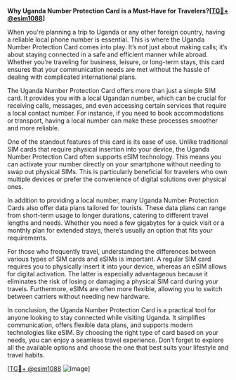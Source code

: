 **Why Uganda Number Protection Card is a Must-Have for Travelers?[[TG💪+ @esim1088](https://t.me/s/esim1088)]**

When you're planning a trip to Uganda or any other foreign country, having a reliable local phone number is essential. This is where the Uganda Number Protection Card comes into play. It’s not just about making calls; it’s about staying connected in a safe and efficient manner while abroad. Whether you’re traveling for business, leisure, or long-term stays, this card ensures that your communication needs are met without the hassle of dealing with complicated international plans.

The Uganda Number Protection Card offers more than just a simple SIM card. It provides you with a local Ugandan number, which can be crucial for receiving calls, messages, and even accessing certain services that require a local contact number. For instance, if you need to book accommodations or transport, having a local number can make these processes smoother and more reliable.

One of the standout features of this card is its ease of use. Unlike traditional SIM cards that require physical insertion into your device, the Uganda Number Protection Card often supports eSIM technology. This means you can activate your number directly on your smartphone without needing to swap out physical SIMs. This is particularly beneficial for travelers who own multiple devices or prefer the convenience of digital solutions over physical ones.

In addition to providing a local number, many Uganda Number Protection Cards also offer data plans tailored for tourists. These data plans can range from short-term usage to longer durations, catering to different travel lengths and needs. Whether you need a few gigabytes for a quick visit or a monthly plan for extended stays, there’s usually an option that fits your requirements.

For those who frequently travel, understanding the differences between various types of SIM cards and eSIMs is important. A regular SIM card requires you to physically insert it into your device, whereas an eSIM allows for digital activation. The latter is especially advantageous because it eliminates the risk of losing or damaging a physical SIM card during your travels. Furthermore, eSIMs are often more flexible, allowing you to switch between carriers without needing new hardware.

In conclusion, the Uganda Number Protection Card is a practical tool for anyone looking to stay connected while visiting Uganda. It simplifies communication, offers flexible data plans, and supports modern technologies like eSIM. By choosing the right type of card based on your needs, you can enjoy a seamless travel experience. Don’t forget to explore all the available options and choose the one that best suits your lifestyle and travel habits.

[[TG💪+ @esim1088](https://t.me/s/esim1088) ![Image](https://i.postimg.cc/Y0z9fWf4/image.png)]